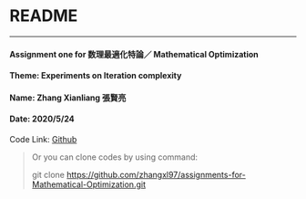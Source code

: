 # README #

------

#### Assignment one for 数理最適化特論／ Mathematical Optimization  

#### Theme: Experiments on Iteration complexity

#### Name: Zhang Xianliang 張賢亮  

#### Date: 2020/5/24  

Code Link: [Github](https://github.com/zhangxl97/assignments-for-Mathematical-Optimization.git)

> Or you can clone codes by using command:   
> 
> git clone https://github.com/zhangxl97/assignments-for-Mathematical-Optimization.git